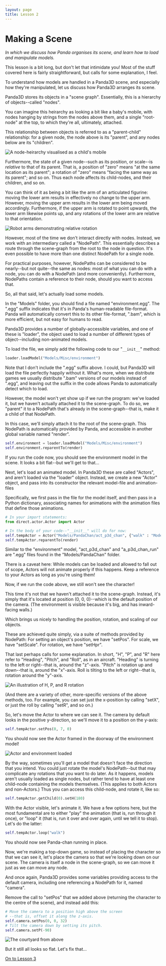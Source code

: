 ```yaml
---
layout: page
title: Lesson 2
---
```

Making a Scene
=
_In which we discuss how Panda organises its scene, and learn how to load and manipulate models._

This lesson is a bit long, but don't let that intimidate you! Most of the stuff covered here is fairly straightforward, but calls for some explanation, I feel.

To understand how models are handled in a Panda3D scene, and especially how they're manipulated, let us discuss how Panda3D arranges its scene.

Panda3D stores its objects in a "scene graph". Essentially, this is a hierarchy of objects--called "nodes".

You can imagine this heirarchy as looking a bit like a baby's mobile, with nodes hanging by strings from the nodes above them, and a single "root-node" at the top, to which they're all, ultimately, attached.

This relationship between objects is referred to as a "parent-child" relationship: for a given node, the node above is its "parent", and any nodes below are its "children".

![A node-heirarchy visualised as a child's mobile](images/mobile.png "Child-nodes for children?")

Furthermore, the state of a given node--such as its position, or scale--is _relative_ to that of its parent. That is, a position of "zero" means "at the same location as its parent"; a rotation of "zero" means "facing the same way as its parent"; and so on. Thus each node affects its child-nodes, and their children, and so on.

You can think of it as being a bit like the arm of an articulated figurine: moving the lower arm results in effectively no change to the upper arm. However, moving the upper arm results in the lower arm being moved accordingly. Furthermore, if the upper arm is rotated to point upwards, the lower arm likewise points up, and any rotations of the lower arm are relative to that orientation.

![Robot arms demonstrating relative rotation](images/arms.png "Rotating the parent rotates the child, but not vice versa.")

However, most of the time we don't interact directly with nodes. Instead, we work with an intermediary called a "NodePath". This essentially describes a route through the scene-graph from the root to the node in question. It's even possible to have more than one distinct NodePath for a single node.

For practical purposes, however, NodePaths can be considered to be nearly--but not quite--the same as nodes: most of what you can do with a node, you can do with a NodePath (and more conveniently). Furthermore, NodePaths contain a reference to their node, should you want to access that.

So, all that said, let's actually load some models.

In the "Models" folder, you should find a file named "environment.egg". The ".egg" suffix indicates that it's in Panda's human-readable file-format. Panda will automatically convert this to its other file-format, ".bam", which is more efficient, but not easy for humans to read.

Panda3D provides a number of globally-accessible variables, and one of these is "loader", the object used to load a number of different types of object--including non-animated models.

To load the file, we simply add the following code to our "`__init__`" method:
```python
loader.loadModel("Models/Misc/environment")
```

Note that I don't include the ".egg" suffix above. I could, but Panda3D will load the file perfectly happily without it. What's more, when we distribute games we usually distribute ".bam" versions of our models instead of ".egg", and leaving out the suffix in the code allows Panda to automatically detect which to load.

However, the model won't yet show up if we run the program: we've loaded it, but we haven't actually attached it to the scene-graph. To do so, we "parent" it to a NodePath that's already in the scene-graph--that is, make it a child of that NodePath.

In this case, we'll simply attach it to the root of the scene-graph. This NodePath is automatically provided by Panda, and accessible in another global variable named "render".

```python
self.environment = loader.loadModel("Models/Misc/environment")
self.environment.reparentTo(render)
```

If you run the code now, you should see the environment model in the scene. It looks a bit flat--but we'll get to that...

Next, let's load an animated model. In Panda3D these are called "Actors", and aren't loaded via the "loader" object. Instead, we create a new "Actor" object, and pass into its constructor the relevant model-file and animation-files 

Specifically, we first pass in the file for the model itself, and then pass in a Python dictionary, associating names for animations with the animation files that define those animations.

```python
# In your import statements:
from direct.actor.Actor import Actor
```

```python
# In the body of your code--"__init__" will do for now:
self.tempActor = Actor("Models/PandaChan/act_p3d_chan", {"walk" : "Models/PandaChan/a_p3d_chan_run"})
self.tempActor.reparentTo(render)
```

Similar to the "environment" model, "act_p3d_chan" and "a_p3d_chan_run" are ".egg" files found in the "Models/PandaChan" folder.

There is a caveat here: While models can be loaded and allowed to fall out of scope, Actors will not animate properly if this happens. Keep a reference to your Actors as long as you're using them!

Now, if we run the code above, we still won't see the character!

This time it's not that we haven't attached it to the scene-graph. Instead, it's simply that it's located at position (0, 0, 0)--which is the default position of the camera. (The environment is visible because it's big, and has inward-facing walls.)

Which brings us nicely to handling the position, rotation, and scaling of our objects.

These are achieved quite simply, via a suite of methods provided by NodePath: For setting an object's position, we have "setPos". For scale, we have "setScale". For rotation, we have "setHpr".

That last perhaps calls for some explanation. In short, "H", "P", and "R" here refer to "Heading", "Pitch", and "Roll", as in an aircraft. "Heading" is turning to the left or right--that is, around the "z"-axis. "Pitch" is rotation up and down--that is, around the "x"-axis. Roll is tilting to the left or right--that is, rotation around the "y"-axis.

![An illustration of H, P, and R rotation](images/HPR.png "An odd system? Just roll with it.")

(And there are a variety of other, more-specific versions of the above methods, too. For example, you can set just the x-position by calling "setX", or just the roll by calling "setR", and so on.)

So, let's move the Actor to where we can see it. The camera by default looks in the positive y-direction, so we'll move it to a position on the y-axis:
```python
self.tempActor.setPos(0, 7, 0)
```

You should now see the Actor framed in the doorway of the environment model!

![Actor and environment loaded](images/frontView.png "Panda-chan, framed in a sandstone doorway.")

By the way, sometimes you'll get a model that doesn't face the direction that you intend. You could just rotate the model's NodePath--but that may complicate any rotations that you want to do later. As it happens, models aren't usually loaded as single nodes, but rather tend to have at least one child-node containing the models themselves. (This applies to both Actors and non-Actors.) Thus you can access this child-node, and rotate it, like so:

```python
self.tempActor.getChild(0).setH(180)
```

With the Actor visible, let's animate it. We have a few options here, but the most fundamental are to either "play" the animation (that is, run through it once), or "loop" it (that is, run it over and over again, until we tell it to stop). Let's do the latter:

```python
self.tempActor.loop("walk")
```

You should now see Panda-chan running in place.

Now, we're making a top-down game, so instead of placing the character so that we can see it, let's place the camera so that we're looking down on our scene. The camera is itself a node in the scene-graph, so we can move it just as we can move any node. 

And once again, Panda3D provides some variables providing access to the default camera, including one referencing a NodePath for it, named "camera".

Remove the call to "setPos" that we added above (returning the character to the centre of the scene), and instead add this:

```python
# Move the camera to a position high above the screen
# --that is, offset it along the z-axis.
self.camera.setPos(0, 0, 32)
# Tilt the camera down by setting its pitch.
self.camera.setP(-90)
```

![The courtyard from above](images/topDown.png "Panda-chan in the courtyard, seen from above.")

But it still all looks so flat. Let's fix that...

[On to Lesson 3][next]

[next]: tut_lesson03.html
